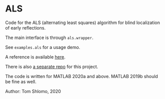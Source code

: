 # ALS
Code for the ALS (alternating least squares) algorithm for blind localization of early reflections.

The main interface is through `als.wrapper`.

See `examples.als` for a usage demo.

A reference is available [here](https://github.com/tomshlomo/als-amp-est/blob/main/ALS_ICASSP2021_preprint.pdf).

There is also [a separate repo](https://github.com/tomshlomo/als-amp-est) for this project.

The code is written for MATLAB 2020a and above. MATLAB 2019b should be fine as well.

Author:
Tom Shlomo, 2020
